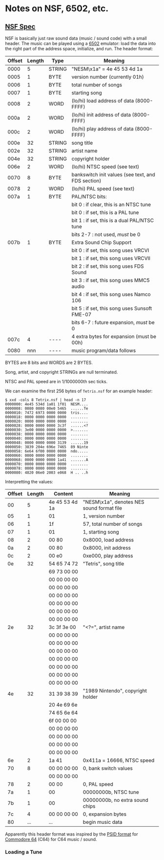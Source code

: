 # Notes on NSF, 6502, etc.

## [NSF Spec](http://kevtris.org/nes/nsfspec.txt)

NSF is basically just raw sound data (music / sound code) with a small
header.  The music can be played using a
[6502](ihttp://en.wikipedia.org/wiki/MOS_Technology_6502) emulator: load
the data into the right part of the address space, initialize, and run.
The header format:

| Offset | Length | Type   | Meaning                                            |
| ------ | ------ | ------ | -------------------------------------------------- |
| 0000   | 5      | STRING | "NESM\x1a" = 4e 45 53 4d 1a                        |
| 0005   | 1      | BYTE   | version number (currently 01h)                     |
| 0006   | 1      | BYTE   | total number of songs                              |
| 0007   | 1      | BYTE   | starting song                                      |
| 0008   | 2      | WORD   | (lo/hi) load address of data (8000-FFFF)           |
| 000a   | 2      | WORD   | (lo/hi) init address of data (8000-FFFF)           |
| 000c   | 2      | WORD   | (lo/hi) play address of data (8000-FFFF)           |
| 000e   | 32     | STRING | song title                                         |
| 002e   | 32     | STRING | artist name                                        |
| 004e   | 32     | STRING | copyright holder                                   |
| 006e   | 2      | WORD   | (lo/hi) NTSC speed (see text)                      |
| 0070   | 8      | BYTE   | bankswitch init values (see text, and FDS section) |
| 0078   | 2      | WORD   | (lo/hi) PAL speed (see text)                       |
| 007a   | 1      | BYTE   | PAL/NTSC bits:                                     |
|        |        |        |   bit 0    : if clear, this is an NTSC tune        |
|        |        |        |   bit 0    : if set, this is a PAL tune            |
|        |        |        |   bit 1    : if set, this is a dual PAL/NTSC tune  |
|        |        |        |   bits 2-7 : not used, *must* be 0                 |
| 007b   | 1      | BYTE   | Extra Sound Chip Support                           |
|        |        |        |   bit 0    : if set, this song uses VRCVI          |
|        |        |        |   bit 1    : if set, this song uses VRCVII         |
|        |        |        |   bit 2    : if set, this song uses FDS Sound      |
|        |        |        |   bit 3    : if set, this song uses MMC5 audio     |
|        |        |        |   bit 4    : if set, this song uses Namco 106      |
|        |        |        |   bit 5    : if set, this song uses Sunsoft FME-07 |
|        |        |        |   bits 6-7 : future expansion, *must* be 0         |
| 007c   | 4      | ----   | 4 extra bytes for expansion (must be 00h)          |
| 0080   | nnn    | ----   | music program/data follows                         |

BYTES are 8 bits and WORDS are 2 BYTES.

Song, artist, and copyright STRINGs are null terminated.

NTSC and PAL speed are in 1/1000000th sec ticks.

We can examine the first 256 bytes of `Tetris.nsf` for an example header:

```
$ xxd -cols 8 Tetrix.nsf | head -n 17
0000000: 4e45 534d 1a01 1f01  NESM....
0000008: 0080 0080 00e0 5465  ......Te
0000010: 7472 6973 0000 0000  tris....
0000018: 0000 0000 0000 0000  ........
0000020: 0000 0000 0000 0000  ........
0000028: 0000 0000 0000 3c3f  ......<?
0000030: 3e00 0000 0000 0000  >.......
0000038: 0000 0000 0000 0000  ........
0000040: 0000 0000 0000 0000  ........
0000048: 0000 0000 0000 3139  ......19
0000050: 3839 204e 696e 7465  89 Ninte
0000058: 6e64 6f00 0000 0000  ndo.....
0000060: 0000 0000 0000 0000  ........
0000068: 0000 0000 0000 1a41  .......A
0000070: 0000 0000 0000 0000  ........
0000078: 0000 0000 0000 0000  ........
0000080: 4820 06e0 2003 e068  H .. ..h
```

Interpretting the values:

| Offset | Length | Content        | Meaning                                    |
| ------ | ------ | -------------- | ------------------------------------------ |
| 00     | 5      | 4e 45 53 4d 1a | "NESM\x1a", denotes NES sound format file  |
| 05     | 1      | 01             | 1, version number                          |
| 06     | 1      | 1f             | 57, total number of songs                  |
| 07     | 1      | 01             | 1, starting song                           |
| 08     | 2      | 00 80          | 0x8000, load address                       |
| 0a     | 2      | 00 80          | 0x8000, init address                       |
| 0c     | 2      | 00 e0          | 0xe000, play address                       |
| 0e     | 32     | 54 65 74 72    | "Tetris", song title                       |
|        |        | 69 73 00 00    |                                            |
|        |        | 00 00 00 00    |                                            |
|        |        | 00 00 00 00    |                                            |
|        |        | 00 00 00 00    |                                            |
|        |        | 00 00 00 00    |                                            |
|        |        | 00 00 00 00    |                                            |
|        |        | 00 00 00 00    |                                            |
| 2e     | 32     | 3c 3f 3e 00    | "<?=", artist name                         |
|        |        | 00 00 00 00    |                                            |
|        |        | 00 00 00 00    |                                            |
|        |        | 00 00 00 00    |                                            |
|        |        | 00 00 00 00    |                                            |
|        |        | 00 00 00 00    |                                            |
|        |        | 00 00 00 00    |                                            |
|        |        | 00 00 00 00    |                                            |
| 4e     | 32     | 31 39 38 39    | "1989 Nintendo", copyright holder          |
|        |        | 20 4e 69 6e    |                                            |
|        |        | 74 65 6e 64    |                                            |
|        |        | 6f 00 00 00    |                                            |
|        |        | 00 00 00 00    |                                            |
|        |        | 00 00 00 00    |                                            |
|        |        | 00 00 00 00    |                                            |
|        |        | 00 00 00 00    |                                            |
| 6e     | 2      | 1a 41          | 0x411a = 16666, NTSC speed                 |
| 70     | 8      | 00 00 00 00    | 0, bank switch values                      |
|        |        | 00 00 00 00    |                                            |
| 78     | 2      | 00 00          | 0, PAL speed                               |
| 7a     | 1      | 00             | 00000000b, NTSC tune                       |
| 7b     | 1      | 00             | 00000000b, no extra sound chips            |
| 7c     | 4      | 00 00 00 00    | 0, expansion bytes                         |
| 80     | ...    | ...            | begin music data                           |

Apparently this header format was inspired by the [PSID
format](http://cpansearch.perl.org/src/LALA/Audio-SID-3.11/SID_file_format.txt) for
[Commodore 64](http://en.wikipedia.org/wiki/Commodore_64) (C64) for C64 music / sound.

### Loading a Tune
